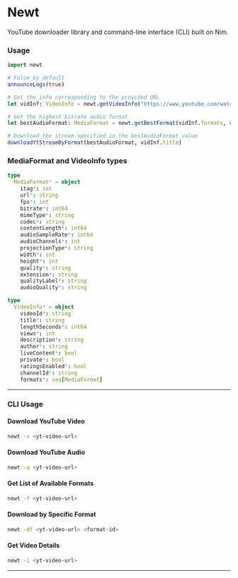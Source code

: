 # Newt

YouTube downloader library and command-line interface (CLI) built on Nim.

### Usage

```nim
import newt

# False by default
announceLogs(true)

# Get the info corresponding to the provided URL
let vidInf: VideoInfo = newt.getVideoInfo("https://www.youtube.com/watch?v=5ANuXhk9qWM")

# Get the highest bitrate audio format
let bestAudioFormat: MediaFormat = newt.getBestFormat(vidInf.formats, FormatType.audio)

# Download the stream specified in the bestAudioFormat value
downloadYtStreamByFormat(bestAudioFormat, vidInf.title)
```

### MediaFormat and VideoInfo types

```nim
type
  MediaFormat* = object
    itag*: int
    url*: string
    fps*: int
    bitrate*: int64
    mimeType*: string
    codec*: string
    contentLength*: int64
    audioSampleRate*: int64
    audioChannels*: int
    projectionType*: string
    width*: int
    height*: int
    quality*: string
    extension*: string
    qualityLabel*: string
    audioQuality*: string

type
  VideoInfo* = object
    videoId*: string
    title*: string
    lengthSeconds*: int64
    views*: int
    description*: string
    author*: string
    liveContent*: bool
    private*: bool
    ratingsEnabled*: bool
    channelId*: string
    formats*: seq[MediaFormat]
```

---

### CLI Usage

#### **Download YouTube Video**

```bash
newt -v <yt-video-url>
```

#### **Download YouTube Audio**

```bash
newt -a <yt-video-url>
```

#### **Get List of Available Formats**

```bash
newt -f <yt-video-url>
```

#### **Download by Specific Format**

```bash
newt -df <yt-video-url> <format-id>
```

#### **Get Video Details**

```bash
newt -i <yt-video-url>
```

---
